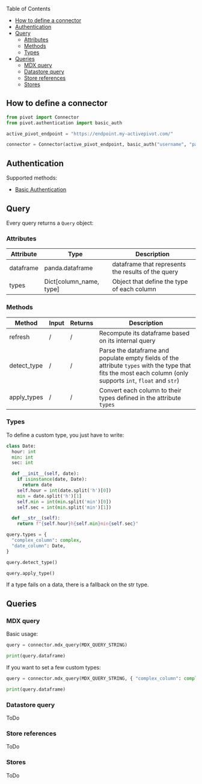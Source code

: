 Table of Contents

- [How to define a connector](#how-to-define-a-connector)
- [Authentication](#authentication)
- [Query](#query)
  - [Attributes](#attributes)
  - [Methods](#methods)
  - [Types](#types)
- [Queries](#queries)
  - [MDX query](#mdx-query)
  - [Datastore query](#datastore-query)
  - [Store references](#store-references)
  - [Stores](#stores)

## How to define a connector

```py
from pivot import Connector
from pivot.authentication import basic_auth

active_pivot_endpoint = "https://endpoint.my-activepivot.com/"

connector = Connector(active_pivot_endpoint, basic_auth("username", "password"))
```

## Authentication

Supported methods:

- [Basic Authentication](https://www.httpwatch.com/httpgallery/authentication/)

## Query

Every query returns a `Query` object:

### Attributes

| Attribute | Type                    | Description                                        |
| --------- | ----------------------- | -------------------------------------------------- |
| dataframe | panda.dataframe         | dataframe that represents the results of the query |
| types     | Dict[column_name, type] | Object that define the type of each column         |

### Methods

| Method      | Input | Returns | Description                                                                                                                                                  |
| ----------- | ----- | ------- | ------------------------------------------------------------------------------------------------------------------------------------------------------------ |
| refresh     | /     | /       | Recompute its dataframe based on its internal query                                                                                                          |
| detect_type | /     | /       | Parse the dataframe and populate empty fields of the attribute `types` with the type that fits the most each column (only supports `int`, `float` and `str`) |
| apply_types | /     | /       | Convert each column to their types defined in the attribute `types`                                                                                          |
### Types

To define a custom type, you just have to write:

```py
class Date:
  hour: int
  min: int
  sec: int

  def __init__(self, date):
    if isinstance(date, Date):
      return date
    self.hour = int(date.split('h')[0])
    min = date.split('h')[1]
    self.min = int(min.split('min')[0])
    self.sec = int(min.split('min')[1])

  def __str__(self):
    return f"{self.hour}h{self.min}min{self.sec}"

query.types = {
  "complex_column": complex,
  "date_column": Date,
}

query.detect_type()

query.apply_type()
```

If a type fails on a data, there is a fallback on the str type.

## Queries

### MDX query

Basic usage:

```py
query = connector.mdx_query(MDX_QUERY_STRING)

print(query.dataframe)
```

If you want to set a few custom types:

```py
query = connector.mdx_query(MDX_QUERY_STRING, { "complex_column": complex })

print(query.dataframe)
```

### Datastore query

ToDo

### Store references

ToDo

### Stores

ToDo
